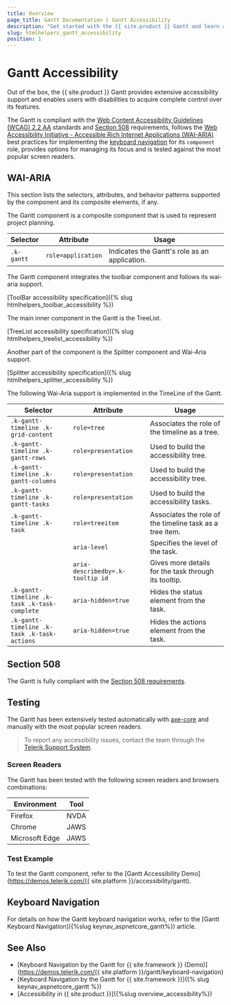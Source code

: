 ```yaml
---
title: Overview
page_title: Gantt Documentation | Gantt Accessibility
description: "Get started with the {{ site.product }} Gantt and learn about its accessibility support for WAI-ARIA, Section 508, and WCAG 2.2."
slug: htmlhelpers_gantt_accessibility
position: 1
---
```


# Gantt Accessibility





Out of the box, the {{ site.product }} Gantt provides extensive accessibility support and enables users with disabilities to acquire complete control over its features.


The Gantt is compliant with the [Web Content Accessibility Guidelines (WCAG) 2.2 AA](https://www.w3.org/TR/WCAG22/) standards and [Section 508](https://www.section508.gov/) requirements, follows the [Web Accessibility Initiative - Accessible Rich Internet Applications (WAI-ARIA)](https://www.w3.org/WAI/ARIA/apg/) best practices for implementing the [keyboard navigation](#keyboard-navigation) for its `component` role, provides options for managing its focus and is tested against the most popular screen readers.

## WAI-ARIA


This section lists the selectors, attributes, and behavior patterns supported by the component and its composite elements, if any.


The Gantt component is a composite component that is used to represent project planning.

| Selector | Attribute | Usage |
| -------- | --------- | ----- |
| `.k-gantt` | `role=application` | Indicates the Gantt's role as an application. |


The Gantt component integrates the toolbar component and follows its wai-aria support.

[ToolBar accessibility specification]({% slug htmlhelpers_toolbar_accessibility %})


The main inner component in the Gantt is the TreeList.

[TreeList accessibility specification]({% slug htmlhelpers_treelist_accessibility %})


Another part of the component is the Splitter component and Wai-Aria support.

[Splitter accessibility specification]({% slug htmlhelpers_splitter_accessibility %})


The following Wai-Aria support is implemented in the TimeLine of the Gantt.

| Selector | Attribute | Usage |
| -------- | --------- | ----- |
| `.k-gantt-timeline .k-grid-content` | `role=tree` | Associates the role of the timeline as a tree. |
| `.k-gantt-timeline .k-gantt-rows` | `role=presentation` | Used to build the accessibility tree. |
| `.k-gantt-timeline .k-gantt-columns` | `role=presentation` | Used to build the accessibility tree. |
| `.k-gantt-timeline .k-gantt-tasks` | `role=presentation` | Used to build the accessibility tasks. |
| `.k-gantt-timeline .k-task` | `role=treeitem` | Associates the role of the timeline task as a tree item. |
|  | `aria-level` | Specifies the level of the task. |
|  | `aria-describedby=.k-tooltip id` | Gives more details for the task through its tooltip. |
| `.k-gantt-timeline .k-task .k-task-complete` | `aria-hidden=true` | Hides the status element from the task. |
| `.k-gantt-timeline .k-task .k-task-actions` | `aria-hidden=true` | Hides the actions element from the task. |

## Section 508


The Gantt is fully compliant with the [Section 508 requirements](http://www.section508.gov/).

## Testing


The Gantt has been extensively tested automatically with [axe-core](https://github.com/dequelabs/axe-core) and manually with the most popular screen readers.

> To report any accessibility issues, contact the team through the [Telerik Support System](https://www.telerik.com/account/support-center).

### Screen Readers


The Gantt has been tested with the following screen readers and browsers combinations:

| Environment | Tool |
| ----------- | ---- |
| Firefox | NVDA |
| Chrome | JAWS |
| Microsoft Edge | JAWS |



### Test Example

To test the Gantt component, refer to the [Gantt Accessibility Demo](https://demos.telerik.com/{{ site.platform }}/accessibility/gantt).

## Keyboard Navigation

For details on how the Gantt keyboard navigation works, refer to the [Gantt Keyboard Navigation]({%slug keynav_aspnetcore_gantt%}) article.

## See Also

* [Keyboard Navigation by the Gantt for {{ site.framework }} (Demo)](https://demos.telerik.com/{{ site.platform }}/gantt/keyboard-navigation)
* [Keyboard Navigation by the Gantt for {{ site.framework }}]({% slug keynav_aspnetcore_gantt %})
* [Accessibility in {{ site.product }}]({%slug overview_accessibility%})